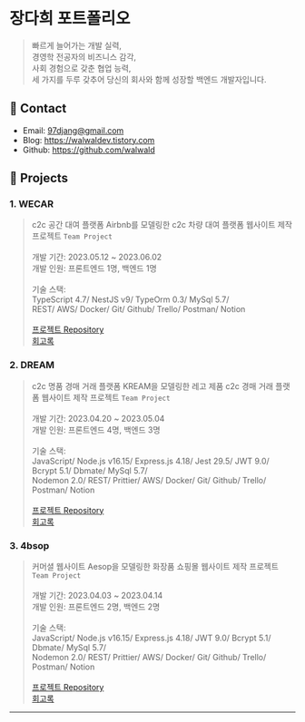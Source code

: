 # 장다희 포트폴리오      
> 빠르게 늘어가는 개발 실력,<br>
> 경영학 전공자의 비즈니스 감각,<br>
> 사회 경험으로 갖춘 협업 능력,<br>
> 세 가지를 두루 갖추어 당신의 회사와 함께 성장할 백엔드 개발자입니다.

## 📍 Contact
- Email: 97djang@gmail.com
- Blog: https://walwaldev.tistory.com
- Github: https://github.com/walwald
      
## 📍 Projects
### 1. WECAR
> c2c 공간 대여 플랫폼 Airbnb를 모델링한 c2c 차량 대여 플랫폼 웹사이트 제작 프로젝트 `Team Project` <br><br>
개발 기간: 2023.05.12 ~ 2023.06.02 <br>
개발 인원: 프론트엔드 1명, 백엔드 1명 <br><br>
기술 스택: <br>
TypeScript 4.7/ NestJS v9/ TypeOrm 0.3/ MySql 5.7/ <br>
REST/ AWS/ Docker/ Git/ Github/ Trello/ Postman/ Notion
<br><br>
[프로젝트 Repository](https://github.com/walwald/WECAR)<br>
[회고록](https://walwaldev.tistory.com/66)<br>

### 2. DREAM
> c2c 명품 경매 거래 플랫폼 KREAM을 모델링한 레고 제품 c2c 경매 거래 플랫폼 웹사이트 제작 프로젝트 `Team Project` <br><br>
개발 기간: 2023.04.20 ~ 2023.05.04 <br>
개발 인원: 프론트엔드 4명, 백엔드 3명 <br><br>
기술 스택:      
JavaScript/ Node.js v16.15/ Express.js 4.18/ Jest 29.5/ JWT 9.0/ Bcrypt 5.1/ Dbmate/ MySql 5.7/       
Nodemon 2.0/ REST/ Prittier/ AWS/ Docker/ Git/ Github/ Trello/ Postman/ Notion    <br><br>
[프로젝트 Repository](https://github.com/walwald/44-2nd-Dream-backend)<br>
[회고록](https://walwaldev.tistory.com/57)<br>

### 3. 4bsop
> 커머셜 웹사이트 Aesop을 모델링한 화장품 쇼핑몰 웹사이트 제작 프로젝트 `Team Project` <br><br>
개발 기간: 2023.04.03 ~ 2023.04.14 <br>
개발 인원: 프론트엔드 2명, 백엔드 2명 <br><br>
기술 스택:      
JavaScript/ Node.js v16.15/ Express.js 4.18/ JWT 9.0/ Bcrypt 5.1/ Dbmate/ MySql 5.7/       
Nodemon 2.0/ REST/ Prittier/ AWS/ Docker/ Git/ Github/ Trello/ Postman/ Notion    <br><br>
[프로젝트 Repository](https://github.com/walwald/44-1st-four-branch-backend)<br>
[회고록](https://walwaldev.tistory.com/49)


***
